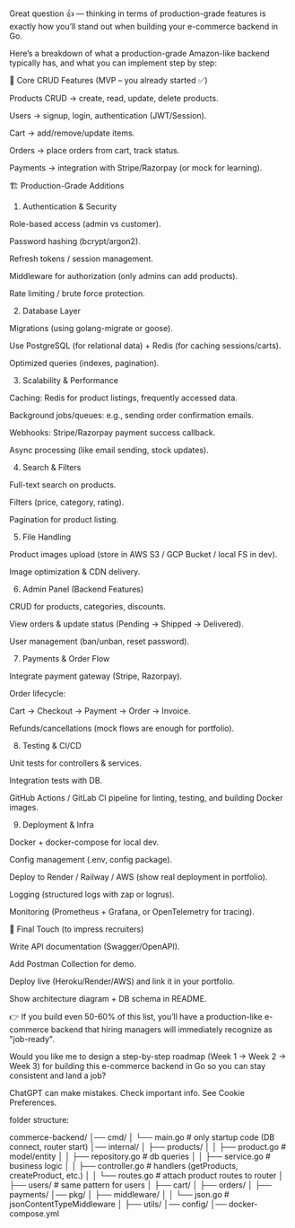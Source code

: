 Great question 👍 — thinking in terms of production-grade features is exactly how you’ll stand out when building your e-commerce backend in Go.

Here’s a breakdown of what a production-grade Amazon-like backend typically has, and what you can implement step by step:

🔑 Core CRUD Features (MVP – you already started ✅)

Products CRUD → create, read, update, delete products.

Users → signup, login, authentication (JWT/Session).

Cart → add/remove/update items.

Orders → place orders from cart, track status.

Payments → integration with Stripe/Razorpay (or mock for learning).

🏗️ Production-Grade Additions
1. Authentication & Security

Role-based access (admin vs customer).

Password hashing (bcrypt/argon2).

Refresh tokens / session management.

Middleware for authorization (only admins can add products).

Rate limiting / brute force protection.

2. Database Layer

Migrations (using golang-migrate or goose).

Use PostgreSQL (for relational data) + Redis (for caching sessions/carts).

Optimized queries (indexes, pagination).

3. Scalability & Performance

Caching: Redis for product listings, frequently accessed data.

Background jobs/queues: e.g., sending order confirmation emails.

Webhooks: Stripe/Razorpay payment success callback.

Async processing (like email sending, stock updates).

4. Search & Filters

Full-text search on products.

Filters (price, category, rating).

Pagination for product listing.

5. File Handling

Product images upload (store in AWS S3 / GCP Bucket / local FS in dev).

Image optimization & CDN delivery.

6. Admin Panel (Backend Features)

CRUD for products, categories, discounts.

View orders & update status (Pending → Shipped → Delivered).

User management (ban/unban, reset password).

7. Payments & Order Flow

Integrate payment gateway (Stripe, Razorpay).

Order lifecycle:

Cart → Checkout → Payment → Order → Invoice.

Refunds/cancellations (mock flows are enough for portfolio).

8. Testing & CI/CD

Unit tests for controllers & services.

Integration tests with DB.

GitHub Actions / GitLab CI pipeline for linting, testing, and building Docker images.

9. Deployment & Infra

Docker + docker-compose for local dev.

Config management (.env, config package).

Deploy to Render / Railway / AWS (show real deployment in portfolio).

Logging (structured logs with zap or logrus).

Monitoring (Prometheus + Grafana, or OpenTelemetry for tracing).

🚀 Final Touch (to impress recruiters)

Write API documentation (Swagger/OpenAPI).

Add Postman Collection for demo.

Deploy live (Heroku/Render/AWS) and link it in your portfolio.

Show architecture diagram + DB schema in README.

👉 If you build even 50-60% of this list, you’ll have a production-like e-commerce backend that hiring managers will immediately recognize as "job-ready".

Would you like me to design a step-by-step roadmap (Week 1 → Week 2 → Week 3) for building this e-commerce backend in Go so you can stay consistent and land a job?

ChatGPT can make mistakes. Check important info. See Cookie Preferences.




folder structure: 

commerce-backend/ │── cmd/ │ └── main.go # only startup code (DB connect, router start) │── internal/ │ ├── products/ │ │ ├── product.go # model/entity │ │ ├── repository.go # db queries │ │ ├── service.go # business logic │ │ ├── controller.go # handlers (getProducts, createProduct, etc.) │ │ └── routes.go # attach product routes to router │ ├── users/ # same pattern for users │ ├── cart/ │ ├── orders/ │ ├── payments/ │── pkg/ │ ├── middleware/ │ │ └── json.go # jsonContentTypeMiddleware │ ├── utils/ │── config/ │── docker-compose.yml